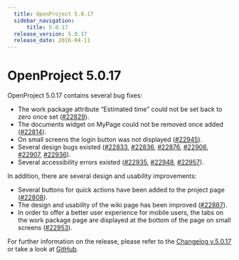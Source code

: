 ```yaml
---
  title: OpenProject 5.0.17
  sidebar_navigation:
      title: 5.0.17
  release_version: 5.0.17
  release_date: 2016-04-11
---
```



# OpenProject 5.0.17

OpenProject 5.0.17 contains several bug fixes:

  - The work package attribute
    “<span class="explanatory-dictionary-highlight" data-definition="explanatory-dictionary-definition-73">Estimated
    time</span>” could not be set back to zero once set
    ([\#22829](https://community.openproject.com/work_packages/22829/activity)).
  - The documents widget on MyPage could not be removed once added
    ([\#22814](https://community.openproject.com/work_packages/22814/activity)).
  - On small screens the login button was not displayed
    ([\#22945](https://community.openproject.com/work_packages/22945/activity)).
  - Several design bugs existed
    ([\#22833](https://community.openproject.com/work_packages/22833/activity),
    [\#22836](https://community.openproject.com/work_packages/22836/activity),
    [\#22876](https://community.openproject.com/work_packages/22876/activity),
    [\#22906](https://community.openproject.com/work_packages/22906/activity),
    [\#22907](https://community.openproject.com/work_packages/22907/activity),
    [\#22936](https://community.openproject.com/work_packages/22936/activity)).
  - Several accessibility errors
    existed ([\#22935](https://community.openproject.com/work_packages/22935/activity),
    [\#22948](https://community.openproject.com/work_packages/22948/activity),
    [\#22957](https://community.openproject.com/work_packages/22957/activity)).

In addition, there are several design and usability improvements:

  - Several buttons for quick actions have been added to the project
    page
    ([\#22808](https://community.openproject.com/work_packages/22808/activity)).
  - The design and usability of the wiki page has been improved
    ([\#22887](https://community.openproject.com/work_packages/22887/activity)).
  - In order to offer a better user experience for mobile users, the
    tabs on the work package page are displayed at the bottom of the
    page on small screens
    ([\#22953](https://community.openproject.com/work_packages/22953/activity)).

For further information on the release, please refer to the [Changelog
v.5.0.17](https://community.openproject.com/versions/805) or take a look
at [GitHub](https://github.com/opf/openproject/tree/v5.0.17).


